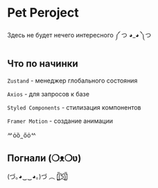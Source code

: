 # Pet Peroject

Здесь не будет нечего интересного ༼ つ ◕_◕ ༽つ

## Что по начинки

`Zustand` - менеджер глобального состояния

`Axios` - для запросов к базе

`Styled Components` - стилизация компонентов

`Framer Motion` - создание анимации


ᄽὁȍ ̪ őὀᄿ

## Погнали (❍ᴥ❍ʋ)

(づ｡◕‿‿◕｡)づ ︵ [̲̅$̲̅(̲̅5̲̅)̲̅$̲̅]
